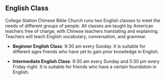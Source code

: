 ## English Class

College Station Chinese Bible Church runs two English classes to meet the needs of different groups of people. All classes are taught by American teachers free of charge, with Chinese teachers translating and explaining. Teachers will teach English vocabulary, conversation, and grammar.

- **Beginner English Class**: 9:30 am every Sunday. It is suitable for different ages friends who have yet to gain prior knowledge in English.

- **Intermediate English Class**: 9:30 am every Sunday and 5:30 pm every Friday night.  It is suitable for friends who have a certain foundation in English.
